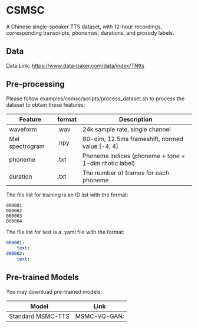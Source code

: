 # CSMSC

A Chinese single-speaker TTS dataset, with 12-hour recordings, corresponding transcripts, phonemes, durations, and prosody labels.

## Data
Data Link: https://www.data-baker.com/data/index/TNtts

## Pre-processing
Please follow examples/csmsc/scripts/process_dataset.sh to process the dataset to obtain these features:

|  Feature   | format  | Description |
|  ----  | ----  | ---- |
| waveform  | .wav | 24k sample rate, single channel |
| Mel spectrogram | .npy  | 80-dim, 12.5ms frameshift, normed value [-4, 4] |
| phoneme | .txt | Phoneme indices (phoneme + tone + 1-dim rhotic label) |
| duration | .txt | The number of frames for each phoneme |

The file list for training is an ID list with the format:
```text
000001
000002
000003
000004
```

The file list for test is a .yaml file with the format:
```yaml
000001:
    text: 
000002:
    text:
```

## Pre-trained Models
You may download pre-trained models:

| Model | Link |
| ----  | ---- |
| Standard MSMC-TTS | MSMC-VQ-GAN:  |